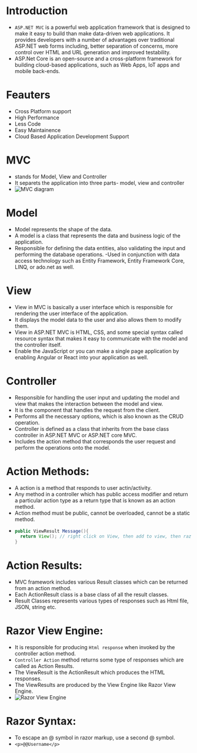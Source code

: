 # Introduction
- `ASP.NET MVC` is a powerful web application framework that is designed to make it easy to build than make data-driven web applications. It provides developers with a number of advantages over traditional ASP.NET web forms including, better separation of concerns, more control over HTML and URL generation and improved testability.
- ASP.Net Core is an open-source and a cross-platform framework for building cloud-based applications, such as Web Apps, IoT apps and mobile back-ends.

# Feauters
- Cross Platform support
- High Performance
- Less Code
- Easy Maintainence
- Cloud Based Application Development Support

# MVC
- stands for Model, View and Controller
- It separets the application into three parts- model, view and controller
- ![MVC diagram](https://cdn.educba.com/academy/wp-content/uploads/2020/04/MVC-Architecture-image.jpg)

# Model
- Model represents the shape of the data.
- A model is a class that represents the data and business logic of the application.
- Responsible for defining the data entities, also validating the input and performing the database operations.
-Used in conjunction with data access technology such as Entity Framework, Entity Framework Core, LINQ, or ado.net as well.

# View
- View in MVC is basically a user interface which is responsible for rendering the user interface of the application.
- It displays the model data to the user and also allows them to modify them.
- View in ASP.NET MVC is HTML, CSS, and some special syntax called resource syntax that makes it easy to communicate with the model and the controller itself.
-  Enable the JavaScript or you can make a single page application by enabling Angular or React into your application as well. 

# Controller
- Responsible for handling the user input and updating the model and view that makes the interaction between the model and view.
- It is the component that handles the request from the client.
- Performs all the necessary options, which is also known as the CRUD operation.
- Controller is defined as a class that inherits from the base class controller in ASP.NET MVC or ASP.NET core MVC. 
-  Includes the action method that corresponds the user request and perform the operations onto the model.

# Action Methods:
- A action is a method that responds to user actin/activity.
- Any method in a controller which has public access modifier and return a particular action type as a return type that is known as an action method. 
- Action method must be public, cannot be overloaded, cannot be a static method.
- ```java
  public ViewResult Message(){
    return View(); // right click on View, then add to view, then razor empty, then add a html tag <p>some message</p> which will show in view
  }
  ```

# Action Results:
- MVC framework includes various Result classes which can be returned from an action method.
- Each ActionResult class is a base class of all the result classes.
- Result Classes represents various types of responses such as Html file, JSON, string etc.

# Razor View Engine:
- It is responsible for producing `Html response` when invoked by the controller action method.
- `Controller Action` method returns some type of responses which are called as Action Results.
- The ViewResult is the ActionResult which produces the HTML responses.
- The ViewResults are produced by the View Engine like Razor View Engine.
- ![Razor View Engine](https://www.c-sharpcorner.com/article/razor-view-engine-in-asp-net-mvc-5/Images/image02.png)

# Razor Syntax:
- To escape an @ symbol in razor markup, use a second @ symbol.
- `<p>@@Username</p>`
